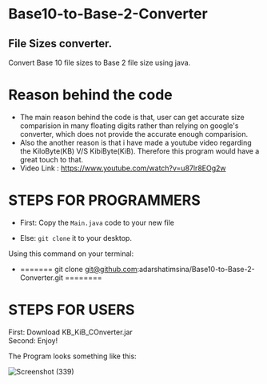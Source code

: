 # Base10-to-Base-2-Converter
## File Sizes converter.
Convert Base 10 file sizes to Base 2 file size using java.

# Reason behind the code
- The main reason behind the code is that, user can get accurate size comparision in many floating digits rather than relying on google's converter, which does not provide the accurate enough comparision.
- Also the another reason is that i have made a youtube video regarding the KiloByte(KB) V/S KibiByte(KiB). Therefore this program would have a great touch to that.
- Video Link : https://www.youtube.com/watch?v=u87lr8EOg2w

# STEPS FOR PROGRAMMERS
 - First: Copy the `Main.java` code to your new file

- Else:  `git clone` it to your desktop.

Using this command on your terminal:
- =======   git clone git@github.com:adarshatimsina/Base10-to-Base-2-Converter.git ========
    

# STEPS FOR USERS
First: Download KB_KiB_COnverter.jar \
Second: Enjoy!

The Program looks something like this:

![Screenshot (339)](https://github.com/adarshatimsina/Base10-to-Base-2-Converter/assets/108563187/69533109-7b85-40fe-b8ad-61a8248a9349)



